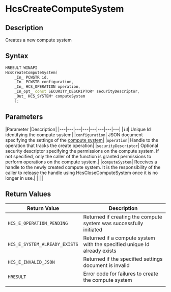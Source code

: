 # HcsCreateComputeSystem

## Description

Creates a new compute system

## Syntax

```cpp
HRESULT WINAPI
HcsCreateComputeSystem(
    _In_ PCWSTR id,
    _In_ PCWSTR configuration,
    _In_ HCS_OPERATION operation,
    _In_opt_ const SECURITY_DESCRIPTOR* securityDescriptor,
    _Out_ HCS_SYSTEM* computeSystem
    );
```

## Parameters

|Parameter     |Description|
|---|---|---|---|---|---|---|---|
|`id`| Unique Id identifying the compute system|
|`configuration`| JSON document specifying the settings of the [compute system](./../SchemaReference.md#ComputeSystem)|
|`operation`| Handle to the operation that tracks the create operation|
|`securityDescriptor`| Optional security descriptor specifying the permissions on the compute system. If not specified, only the caller of the function is granted permissions to perform operations on the compute system.|
|`computeSystem`| Receives a handle to the newly created compute system. It is the responsibility of the caller to release the handle using HcsCloseComputeSystem once it is no longer in use.|
|    |    |

## Return Values

|Return Value | Description|
|---|---|
|`HCS_E_OPERATION_PENDING`|Returned if creating the compute system was successfully initiated|
|`HCS_E_SYSTEM_ALREADY_EXISTS`|Returned if a compute system with the specified unique Id already exists|
|`HCS_E_INVALID_JSON`|Returned if the specified settings document is invalid|
|`HRESULT`|Error code for failures to create the compute system|
|     |     |
